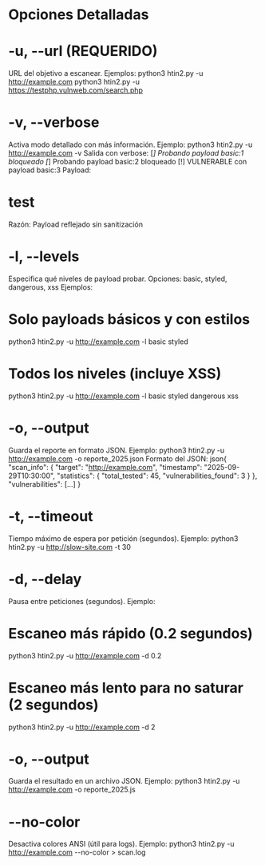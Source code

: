 # Opciones Detalladas
# -u, --url (REQUERIDO)
URL del objetivo a escanear.
Ejemplos:
python3 htin2.py -u http://example.com
python3 htin2.py -u https://testphp.vulnweb.com/search.php


# -v, --verbose
Activa modo detallado con más información.
Ejemplo:
python3 htin2.py -u http://example.com -v
Salida con verbose:
[*] Probando payload basic:1 bloqueado
[*] Probando payload basic:2 bloqueado
[!] VULNERABLE con payload basic:3
  Payload: <h1>test</h1>
  Razón: Payload reflejado sin sanitización


# -l, --levels
Especifica qué niveles de payload probar.
Opciones: basic, styled, dangerous, xss
Ejemplos:
# Solo payloads básicos y con estilos
python3 htin2.py -u http://example.com -l basic styled

# Todos los niveles (incluye XSS)
python3 htin2.py -u http://example.com -l basic styled dangerous xss

# -o, --output
Guarda el reporte en formato JSON.
Ejemplo:
python3 htin2.py -u http://example.com -o reporte_2025.json
Formato del JSON:
json{
  "scan_info": {
    "target": "http://example.com",
    "timestamp": "2025-09-29T10:30:00",
    "statistics": {
      "total_tested": 45,
      "vulnerabilities_found": 3
    }
  },
  "vulnerabilities": [...]
}
# -t, --timeout
Tiempo máximo de espera por petición (segundos).
Ejemplo:
python3 htin2.py -u http://slow-site.com -t 30

# -d, --delay
Pausa entre peticiones (segundos).
Ejemplo:
# Escaneo más rápido (0.2 segundos)
python3 htin2.py -u http://example.com -d 0.2

# Escaneo más lento para no saturar (2 segundos)
python3 htin2.py -u http://example.com -d 2

# -o, --output
Guarda el resultado en un archivo JSON.
Ejemplo:
python3 htin2.py -u http://example.com -o reporte_2025.js

# --no-color
Desactiva colores ANSI (útil para logs).
Ejemplo:
python3 htin2.py -u http://example.com --no-color > scan.log

